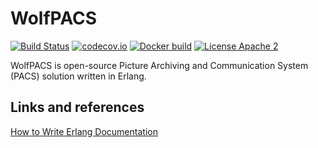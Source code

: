 WolfPACS
========

[![Build Status](https://travis-ci.org/wolfpacs/wolfpacs.svg?branch=master)](https://travis-ci.org/wolfpacs/wolfpacs)
[![codecov.io](https://codecov.io/gh/wolfpacs/wolfpacs/coverage.svg?branch=master)](https://codecov.io/gh/wolfpacs/wolfpacs?branch=master)
[![Docker build](https://img.shields.io/docker/cloud/build/raphexion/wolfpacs.svg?color=green)](https://hub.docker.com/r/raphexion/wolfpacs)
[![License Apache 2](https://img.shields.io/badge/License-Apache2-blue.svg)](https://www.apache.org/licenses/LICENSE-2.0)

WolfPACS is open-source Picture Archiving and Communication System (PACS) solution written in Erlang.

Links and references
--------------------

[How to Write Erlang Documentation](https://docs.2600hz.com/dev/doc/engineering/erlang-documentation/)
